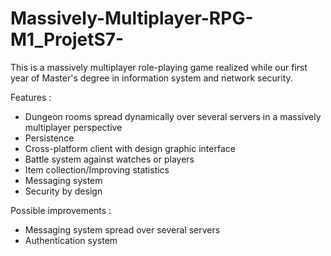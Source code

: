 # Massively-Multiplayer-RPG-M1_ProjetS7-

This is a massively multiplayer role-playing game realized while our first year of Master's degree in information system and network security.

Features :

- Dungeon rooms spread dynamically over several servers in a massively multiplayer perspective
- Persistence
- Cross-platform client with design graphic interface
- Battle system against watches or players
- Item collection/Improving statistics
- Messaging system
- Security by design

Possible improvements :

- Messaging system spread over several servers
- Authentication system 
